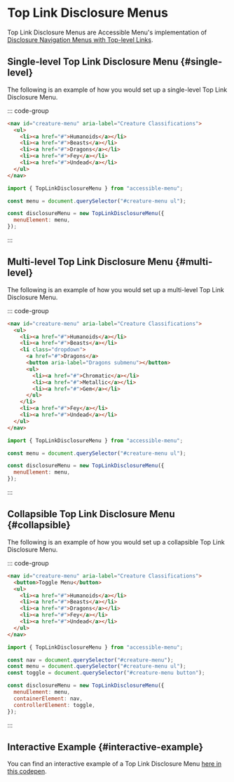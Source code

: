 # Top Link Disclosure Menus

Top Link Disclosure Menus are Accessible Menu's implementation of [Disclosure Navigation Menus with Top-level Links](https://www.w3.org/WAI/ARIA/apg/patterns/disclosure/examples/disclosure-navigation-hybrid/).

## Single-level Top Link Disclosure Menu {#single-level}

The following is an example of how you would set up a single-level Top Link Disclosure Menu.

::: code-group

```html
<nav id="creature-menu" aria-label="Creature Classifications">
  <ul>
    <li><a href="#">Humanoids</a></li>
    <li><a href="#">Beasts</a></li>
    <li><a href="#">Dragons</a></li>
    <li><a href="#">Fey</a></li>
    <li><a href="#">Undead</a></li>
  </ul>
</nav>

```

```js
import { TopLinkDisclosureMenu } from "accessible-menu";

const menu = document.querySelector("#creature-menu ul");

const disclosureMenu = new TopLinkDisclosureMenu({
  menuElement: menu,
});
```

:::

## Multi-level Top Link Disclosure Menu {#multi-level}

The following is an example of how you would set up a multi-level Top Link Disclosure Menu.

::: code-group

```html
<nav id="creature-menu" aria-label="Creature Classifications">
  <ul>
    <li><a href="#">Humanoids</a></li>
    <li><a href="#">Beasts</a></li>
    <li class="dropdown">
      <a href="#">Dragons</a>
      <button aria-label="Dragons submenu"></button>
      <ul>
        <li><a href="#">Chromatic</a></li>
        <li><a href="#">Metallic</a></li>
        <li><a href="#">Gem</a></li>
      </ul>
    </li>
    <li><a href="#">Fey</a></li>
    <li><a href="#">Undead</a></li>
  </ul>
</nav>
```

```js
import { TopLinkDisclosureMenu } from "accessible-menu";

const menu = document.querySelector("#creature-menu ul");

const disclosureMenu = new TopLinkDisclosureMenu({
  menuElement: menu,
});
```

:::

## Collapsible Top Link Disclosure Menu {#collapsible}

The following is an example of how you would set up a collapsible Top Link Disclosure Menu.

::: code-group

```html
<nav id="creature-menu" aria-label="Creature Classifications">
  <button>Toggle Menu</button>
  <ul>
    <li><a href="#">Humanoids</a></li>
    <li><a href="#">Beasts</a></li>
    <li><a href="#">Dragons</a></li>
    <li><a href="#">Fey</a></li>
    <li><a href="#">Undead</a></li>
  </ul>
</nav>
```

```js
import { TopLinkDisclosureMenu } from "accessible-menu";

const nav = document.querySelector("#creature-menu");
const menu = document.querySelector("#creature-menu ul");
const toggle = document.querySelector("#creature-menu button");

const disclosureMenu = new TopLinkDisclosureMenu({
  menuElement: menu,
  containerElement: nav,
  controllerElement: toggle,
});
```

:::

## Interactive Example {#interactive-example}

You can find an interactive example of a Top Link Disclosure Menu [here in this codepen](https://codepen.io/nickdjm/pen/xxJNzVR).
